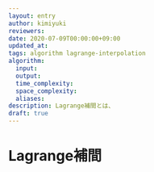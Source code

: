 ```yaml
---
layout: entry
author: kimiyuki
reviewers:
date: 2020-07-09T00:00:00+09:00
updated_at:
tags: algorithm lagrange-interpolation
algorithm:
  input:
  output:
  time_complexity:
  space_complexity:
  aliases:
description: Lagrange補間とは、
draft: true
---
```


# Lagrange補間
